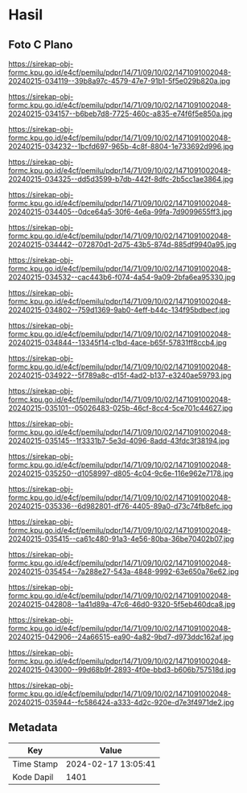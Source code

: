 # Hasil

## Foto C Plano

https://sirekap-obj-formc.kpu.go.id/e4cf/pemilu/pdpr/14/71/09/10/02/1471091002048-20240215-034119--39b8a97c-4579-47e7-91b1-5f5e029b820a.jpg

https://sirekap-obj-formc.kpu.go.id/e4cf/pemilu/pdpr/14/71/09/10/02/1471091002048-20240215-034157--b6beb7d8-7725-460c-a835-e74f6f5e850a.jpg

https://sirekap-obj-formc.kpu.go.id/e4cf/pemilu/pdpr/14/71/09/10/02/1471091002048-20240215-034232--1bcfd697-965b-4c8f-8804-1e733692d996.jpg

https://sirekap-obj-formc.kpu.go.id/e4cf/pemilu/pdpr/14/71/09/10/02/1471091002048-20240215-034325--dd5d3599-b7db-442f-8dfc-2b5cc1ae3864.jpg

https://sirekap-obj-formc.kpu.go.id/e4cf/pemilu/pdpr/14/71/09/10/02/1471091002048-20240215-034405--0dce64a5-30f6-4e6a-99fa-7d9099655ff3.jpg

https://sirekap-obj-formc.kpu.go.id/e4cf/pemilu/pdpr/14/71/09/10/02/1471091002048-20240215-034442--072870d1-2d75-43b5-874d-885df9940a95.jpg

https://sirekap-obj-formc.kpu.go.id/e4cf/pemilu/pdpr/14/71/09/10/02/1471091002048-20240215-034532--cac443b6-f074-4a54-9a09-2bfa6ea95330.jpg

https://sirekap-obj-formc.kpu.go.id/e4cf/pemilu/pdpr/14/71/09/10/02/1471091002048-20240215-034802--759d1369-9ab0-4eff-b44c-134f95bdbecf.jpg

https://sirekap-obj-formc.kpu.go.id/e4cf/pemilu/pdpr/14/71/09/10/02/1471091002048-20240215-034844--13345f14-c1bd-4ace-b65f-57831ff8ccb4.jpg

https://sirekap-obj-formc.kpu.go.id/e4cf/pemilu/pdpr/14/71/09/10/02/1471091002048-20240215-034922--5f789a8c-d15f-4ad2-b137-e3240ae59793.jpg

https://sirekap-obj-formc.kpu.go.id/e4cf/pemilu/pdpr/14/71/09/10/02/1471091002048-20240215-035101--05026483-025b-46cf-8cc4-5ce701c44627.jpg

https://sirekap-obj-formc.kpu.go.id/e4cf/pemilu/pdpr/14/71/09/10/02/1471091002048-20240215-035145--1f3331b7-5e3d-4096-8add-43fdc3f38194.jpg

https://sirekap-obj-formc.kpu.go.id/e4cf/pemilu/pdpr/14/71/09/10/02/1471091002048-20240215-035250--d1058997-d805-4c04-9c6e-116e962e7178.jpg

https://sirekap-obj-formc.kpu.go.id/e4cf/pemilu/pdpr/14/71/09/10/02/1471091002048-20240215-035336--6d982801-df76-4405-89a0-d73c74fb8efc.jpg

https://sirekap-obj-formc.kpu.go.id/e4cf/pemilu/pdpr/14/71/09/10/02/1471091002048-20240215-035415--ca61c480-91a3-4e56-80ba-36be70402b07.jpg

https://sirekap-obj-formc.kpu.go.id/e4cf/pemilu/pdpr/14/71/09/10/02/1471091002048-20240215-035454--7a288e27-543a-4848-9992-63e650a76e62.jpg

https://sirekap-obj-formc.kpu.go.id/e4cf/pemilu/pdpr/14/71/09/10/02/1471091002048-20240215-042808--1a41d89a-47c6-46d0-9320-5f5eb460dca8.jpg

https://sirekap-obj-formc.kpu.go.id/e4cf/pemilu/pdpr/14/71/09/10/02/1471091002048-20240215-042906--24a66515-ea90-4a82-9bd7-d973ddc162af.jpg

https://sirekap-obj-formc.kpu.go.id/e4cf/pemilu/pdpr/14/71/09/10/02/1471091002048-20240215-043000--99d68b9f-2893-4f0e-bbd3-b606b757518d.jpg

https://sirekap-obj-formc.kpu.go.id/e4cf/pemilu/pdpr/14/71/09/10/02/1471091002048-20240215-035944--fc586424-a333-4d2c-920e-d7e3f4971de2.jpg


## Metadata

| Key        | Value               |
| ---------- | ------------------- |
| Time Stamp | 2024-02-17 13:05:41 |
| Kode Dapil | 1401                |



